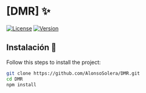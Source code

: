 # [DMR] ✨

[![License](https://img.shields.io/badge/License-MIT-blue.svg)](https://opensource.org/licenses/MIT)
[![Version](https://img.shields.io/badge/Version-1.0.0-green.svg)](https://github.com/tu-usuario/tu-repositorio/releases)



## Instalación 🔧

Follow this steps to install the project:

```bash
git clone https://github.com/AlonsoSolera/DMR.git
cd DMR
npm install


